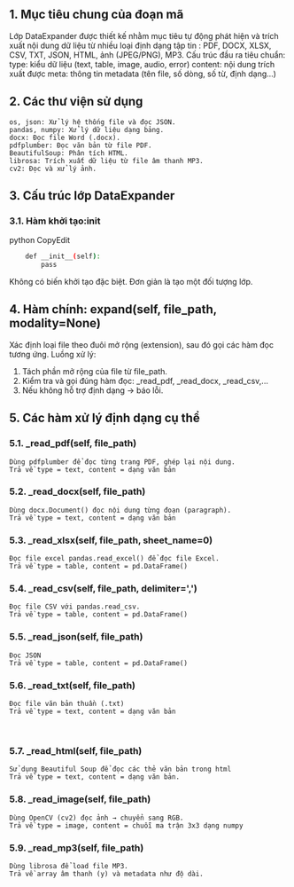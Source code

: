 ## 1. Mục tiêu chung của đoạn mã
Lớp DataExpander được thiết kế nhằm mục tiêu tự động phát hiện và trích xuất nội dung dữ liệu từ nhiều loại định dạng tập tin : PDF, DOCX, XLSX, CSV, TXT, JSON, HTML, ảnh (JPEG/PNG), MP3.
Cấu trúc đầu ra tiêu chuẩn:
	type: kiểu dữ liệu (text, table, image, audio, error)
	content: nội dung trích xuất được
	meta: thông tin metadata (tên file, số dòng, số từ, định dạng...)
## 2. Các thư viện sử dụng
	os, json: Xử lý hệ thống file và đọc JSON.
	pandas, numpy: Xử lý dữ liệu dạng bảng.
	docx: Đọc file Word (.docx).
	pdfplumber: Đọc văn bản từ file PDF.
	BeautifulSoup: Phân tích HTML.
	librosa: Trích xuất dữ liệu từ file âm thanh MP3.
	cv2: Đọc và xử lý ảnh.
## 3. Cấu trúc lớp DataExpander
### 3.1. Hàm khởi tạo:__init__
python
CopyEdit
```bash
    def __init__(self):
        pass
```
Không có biến khởi tạo đặc biệt. Đơn giản là tạo một đối tượng lớp.

## 4. Hàm chính: expand(self, file_path, modality=None)
Xác định loại file theo đuôi mở rộng (extension), sau đó gọi các hàm đọc tương ứng.
Luồng xử lý:
1.	Tách phần mở rộng của file từ file_path.
2.	Kiểm tra và gọi đúng hàm đọc: _read_pdf, _read_docx, _read_csv,...
3.	Nếu không hỗ trợ định dạng → báo lỗi.
## 5. Các hàm xử lý định dạng cụ thể
### 5.1. _read_pdf(self, file_path)
	Dùng pdfplumber để đọc từng trang PDF, ghép lại nội dung.
	Trả về type = text, content = dạng văn bản
### 5.2. _read_docx(self, file_path)
	Dùng docx.Document() đọc nội dung từng đoạn (paragraph).
	Trả về type = text, content = dạng văn bản
### 5.3. _read_xlsx(self, file_path, sheet_name=0)
	Đọc file excel pandas.read_excel() để đọc file Excel.
	Trả về type = table, content = pd.DataFrame()
### 5.4. _read_csv(self, file_path, delimiter=',')
	Đọc file CSV với pandas.read_csv.
	Trả về type = table, content = pd.DataFrame()
### 5.5. _read_json(self, file_path)
	Đọc JSON 
	Trả về type = table, content = pd.DataFrame()
### 5.6. _read_txt(self, file_path)
	Đọc file văn bản thuần (.txt) 
	Trả về type = text, content = dạng văn bản
 
### 5.7. _read_html(self, file_path)
	Sử dụng Beautiful Soup để đọc các thẻ văn bản trong html
	Trả về type = text, content = dạng văn bản.
### 5.8. _read_image(self, file_path)
	Dùng OpenCV (cv2) đọc ảnh → chuyển sang RGB.
	Trả về type = image, content = chuỗi ma trận 3x3 dạng numpy
### 5.9. _read_mp3(self, file_path)
	Dùng librosa để load file MP3.
	Trả về array âm thanh (y) và metadata như độ dài.
